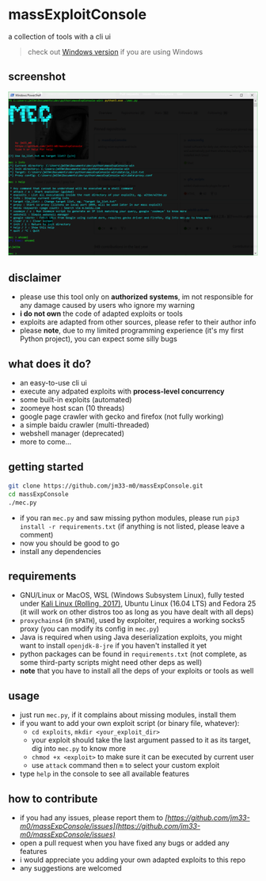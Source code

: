 # massExploitConsole
a collection of tools with a cli ui

> check out [Windows version](https://github.com/jm33-m0/massExpConsole/tree/win) if you are using Windows

## screenshot

![](/screenshot/main.png)


## disclaimer

- please use this tool only on **authorized systems**, im not responsible for any damage caused by users who ignore my warning
- **i do not own** the code of adapted exploits or tools
- exploits are adapted from other sources, please refer to their author info
- please **note**, due to my limited programming experience (it's my first Python project), you can expect some silly bugs


## what does it do?

- an easy-to-use cli ui
- execute any adpated exploits with **process-level concurrency**
- some built-in exploits (automated)
- zoomeye host scan (10 threads)
- google page crawler with gecko and firefox (not fully working)
- a simple baidu crawler (multi-threaded)
- webshell manager (deprecated)
- more to come...


## getting started

```bash
git clone https://github.com/jm33-m0/massExpConsole.git
cd massExpConsole
./mec.py
```

- if you ran `mec.py` and saw missing python modules, please run `pip3 install -r requirements.txt` (if anything is not listed, please leave a comment)
- now you should be good to go
- install any dependencies


## requirements

- GNU/Linux or MacOS, WSL (Windows Subsystem Linux), fully tested under [Kali Linux (Rolling, 2017)](https://www.kali.org), Ubuntu Linux (16.04 LTS) and Fedora 25 (it will work on other distros too as long as you have dealt with all deps)
- `proxychains4` (in `$PATH`), used by exploiter, requires a working socks5 proxy (you can modify its config in `mec.py`)
- Java is required when using Java deserialization exploits, you might want to install `openjdk-8-jre` if you haven't installed it yet
- python packages can be found in `requirements.txt` (not complete, as some third-party scripts might need other deps as well)
- **note** that you have to install all the deps of your exploits or tools as well


## usage

- just run `mec.py`, if it complains about missing modules, install them
- if you want to add your own exploit script (or binary file, whatever):
    - `cd exploits`, `mkdir <your_exploit_dir>`
    - your exploit should take the last argument passed to it as its target, dig into `mec.py` to know more
    - `chmod +x <exploit>` to make sure it can be executed by current user
    - use `attack` command then `m` to select your custom exploit
- type `help` in the console to see all available features


## how to contribute

- if you had any issues, please report them to *[https://github.com/jm33-m0/massExpConsole/issues](https://github.com/jm33-m0/massExpConsole/issues)*
- open a pull request when you have fixed any bugs or added any features
- i would appreciate you adding your own adapted exploits to this repo
- any suggestions are welcomed
